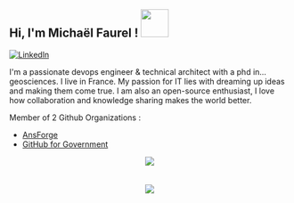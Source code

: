 <h2> Hi, I'm Michaël Faurel ! <img src="https://media.giphy.com/media/WUlplcMpOCEmTGBtBW/giphy.gif" width="50"></h2>

[![Linkedln](https://img.shields.io/badge/LinkedIn-0077B5?style=flat-square&logo=linkedin&logoColor=white)](https://www.linkedin.com/in/MichaelFaurel/)

I'm a passionate devops engineer & technical architect with a phd in... geosciences. I live in France. My passion for IT lies with dreaming up ideas and making them come true. I am also an open-source enthusiast, I love how collaboration and knowledge sharing makes the world better. 

Member of 2 Github Organizations :
- [AnsForge](https://github.com/ansforge)
- [GitHub for Government](https://github.com/government)

<div align="center" >
  <img align="center" src="https://github-profile-trophy.vercel.app/?username=mfaurel&theme=flat&margin-w=20&no-frame=true" />
  <br /><br /><br />
  <img align="center" src="https://github-readme-stats.vercel.app/api?username=mfaurel&show_icons=true&theme=gotham" />
</div>

